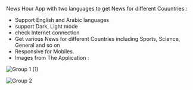 News Hour App with two languages to get News for different Couuntries :

- Support English and Arabic languages
- support Dark, Light mode
- check Internet connection
- Get various News for different Countries including Sports, Science, General and so on
- Responsive for Mobiles.
- Images from The Application :

![Group 1 (1)](https://user-images.githubusercontent.com/101422982/234333657-aa7e2f0a-77dc-4dc2-a5ae-283886b1cc8a.png)


![Group 2](https://github.com/mohamedyasser951/NewsHour/assets/101422982/d29a143c-ae64-4cc4-a9c9-cef17ad2d136)
